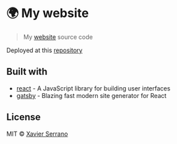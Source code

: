 # 🌍 My website
> My [website](https://zombispormedio.github.io) source code

Deployed at this [repository](https://github.com/Zombispormedio/zombispormedio.github.io)

## Built with
- [react](https://reactjs.org) - A JavaScript library for building user interfaces
- [gatsby](https://www.gatsbyjs.org/) - Blazing fast modern site generator for React

## License

MIT © [Xavier Serrano](https://zombispormedio.github.io)